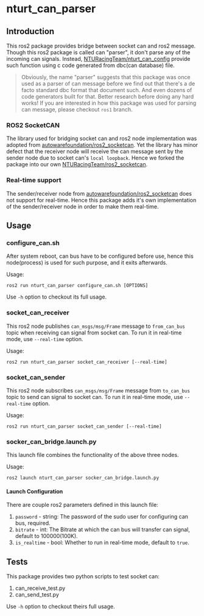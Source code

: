 # nturt_can_parser

## Introduction

This ros2 package provides bridge between socket can and ros2 message. Though this ros2 package is called can "parser", it don't parse any of the incoming can signals. Instead, [NTURacingTeam/nturt_can_config](https://github.com/NTURacingTeam/nturt_can_config) provide such function using c code generated from dbc(can database) file.

> Obviously, the name "parser" suggests that this package was once used as a parser of can message before we find out that there's a de facto standard dbc format that document such. And even dozens of code generators built for that. Better research before doing any hard works! If you are interested in how this package was used for parsing can message, please checkout `ros1` branch.

### ROS2 SocketCAN

The library used for bridging socket can and ros2 node implementation was adopted from [autowarefoundation/ros2_socketcan](https://github.com/autowarefoundation/ros2_socketcan/tree/0b4c0d9bf7214467d7c520ed2d5dd72806c664a6). Yet the library has minor defect that the receiver node will receive the can message sent by the sender node due to socket can's `local loopback`. Hence we forked the package into our own [NTURacingTeam/ros2_socketcan](https://github.com/NTURacingTeam/ros2_socketcan).

### Real-time support

The sender/receiver node from [autowarefoundation/ros2_socketcan](https://github.com/autowarefoundation/ros2_socketcan) does not  support for real-time. Hence this package adds it's own implementation of the sender/receiver node in order to make them real-time.

## Usage

### configure_can.sh

After system reboot, can bus have to be configured before use, hence this node(process) is used for such purpose, and it exits afterwards.

Usage:

```shell=
ros2 run nturt_can_parser configure_can.sh [OPTIONS]
```

Use `-h` option to checkout its full usage.

### socket_can_receiver

This ros2 node publishes `can_msgs/msg/Frame` message to `from_can_bus` topic when receiving can signal from socket can. To run it in real-time mode, use `--real-time` option.

Usage:

```shell=
ros2 run nturt_can_parser socket_can_receiver [--real-time]
```

### socket_can_sender

This ros2 node subscribes `can_msgs/msg/Frame` message from `to_can_bus` topic to send can signal to socket can. To run it in real-time mode, use `--real-time` option.

Usage:

```shell=
ros2 run nturt_can_parser socket_can_sender [--real-time]
```

### socker_can_bridge.launch.py

This launch file combines the functionality of the above three nodes.

Usage:

```shell=
ros2 launch nturt_can_parser socker_can_bridge.launch.py
```

#### Launch Configuration

There are couple ros2 parameters defined in this launch file:

1. `password` - string: The password of the sudo user for configuring can bus, required.
2. `bitrate` - int: The Bitrate at which the can bus will transfer can signal, default to 100000(100K).
3. `is_realtime` - bool: Whether to run in real-time mode, default to `true`.

## Tests

This package provides two python scripts to test socket can:

1. can_receive_test.py
2. can_send_test.py

Use `-h` option to checkout theirs full usage.
